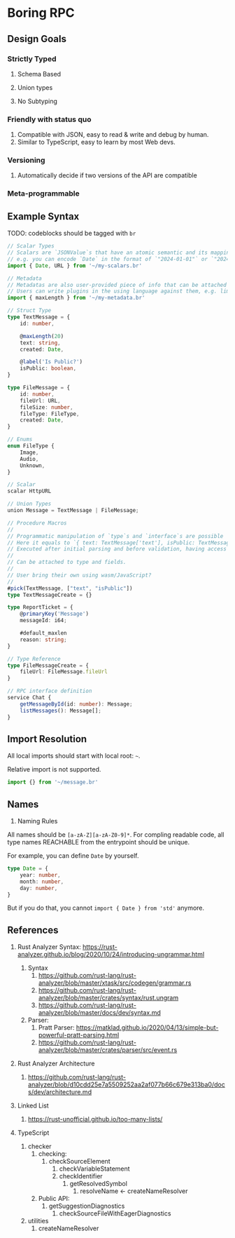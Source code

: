 # Boring RPC

## Design Goals

### Strictly Typed

1. Schema Based

2. Union types

3. No Subtyping

### Friendly with status quo

1. Compatible with JSON, easy to read & write and debug by human.
2. Similar to TypeScript, easy to learn by most Web devs.

### Versioning

1. Automatically decide if two versions of the API are compatible

### Meta-programmable

## Example Syntax

TODO: codeblocks should be tagged with `br`

```ts
// Scalar Types
// Scalars are `JSONValue`s that have an atomic semantic and its mapping with the actual language is user-provided.
// e.g. you can encode `Date` in the format of `"2024-01-01"` or `"20240101"` in string, or even `{ "year": 2024, "month": 1, "day": 1 }`
import { Date, URL } from '~/my-scalars.br'

// Metadata
// Metadatas are also user-provided piece of info that can be attached to each level of the syntax
// Users can write plugins in the using language against them, e.g. limiting the length of strings.
import { maxLength } from '~/my-metadata.br'

// Struct Type
type TextMessage = {
    id: number,

    @maxLength(20)
    text: string,
    created: Date,

    @label('Is Public?')
    isPublic: boolean,
}

type FileMessage = {
    id: number,
    fileUrl: URL,
    fileSize: number,
    fileType: FileType,
    created: Date,
}

// Enums
enum FileType {
    Image,
    Audio,
    Unknown,
}

// Scalar
scalar HttpURL

// Union Types
union Message = TextMessage | FileMessage;

// Procedure Macros
//
// Programmatic manipulation of `type`s and `interface`s are possible
// Here it equals to `{ text: TextMessage['text'], isPublic: TextMessage['isPublic'] }`
// Executed after initial parsing and before validation, having access to purely syntax information.
//
// Can be attached to type and fields.
//
// User bring their own using wasm/JavaScript?
//
#pick(TextMessage, ["text", "isPublic"])
type TextMessageCreate = {}

type ReportTicket = {
    @primaryKey('Message')
    messageId: i64;

    #default_maxlen
    reason: string;
}

// Type Reference
type FileMessageCreate = {
    fileUrl: FileMessage.fileUrl
}

// RPC interface definition
service Chat {
    getMessageById(id: number): Message;
    listMessages(): Message[];
}
```

## Import Resolution

All local imports should start with local root: `~`.

Relative import is not supported.

```ts
import {} from '~/message.br'
```

## Names

1. Naming Rules

All names should be `[a-zA-Z][a-zA-Z0-9]*`.
For compling readable code, all type names REACHABLE from the entrypoint should be unique.

For example, you can define `Date` by yourself.

```ts
type Date = {
    year: number,
    month: number,
    day: number,
}
```

But if you do that, you cannot `import { Date } from 'std'` anymore.


## References

1. Rust Analyzer Syntax: https://rust-analyzer.github.io/blog/2020/10/24/introducing-ungrammar.html
    1. Syntax
        1. https://github.com/rust-lang/rust-analyzer/blob/master/xtask/src/codegen/grammar.rs
        2. https://github.com/rust-lang/rust-analyzer/blob/master/crates/syntax/rust.ungram
        3. https://github.com/rust-lang/rust-analyzer/blob/master/docs/dev/syntax.md
    4. Parser: 
        1. Pratt Parser: https://matklad.github.io/2020/04/13/simple-but-powerful-pratt-parsing.html
        1. https://github.com/rust-lang/rust-analyzer/blob/master/crates/parser/src/event.rs

2. Rust Analyzer Architecture
    1. https://github.com/rust-lang/rust-analyzer/blob/d10cdd25e7a5509252aa2af077b66c679e313ba0/docs/dev/architecture.md

3. Linked List
    1. https://rust-unofficial.github.io/too-many-lists/

4. TypeScript
    1. checker
        1. checking: 
            1. checkSourceElement
                1. checkVariableStatement
                2. checkIdentifier
                    1. getResolvedSymbol
                        1. resolveName <- createNameResolver
        2. Public API: 
            1. getSuggestionDiagnostics
                1. checkSourceFileWithEagerDiagnostics
    2. utilities
        1. createNameResolver